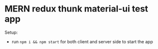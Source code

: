 # MERN redux thunk material-ui test app
Setup:
- run ```npm i && npm start``` for both client and server side to start the app
